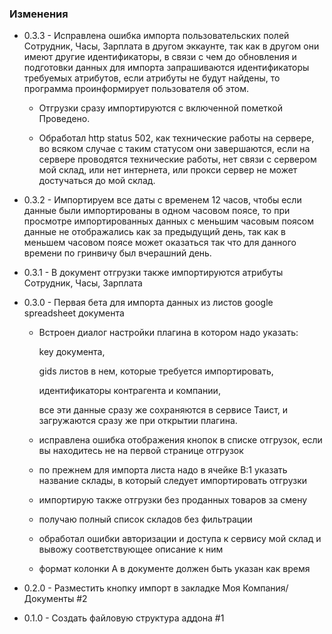 ### Изменения ###

 * 0.3.3 - Исправлена ошибка импорта пользовательских полей Сотрудник, Часы, Зарплата в другом эккаунте, так как в другом они имеют другие идентификаторы, в связи с чем до обновления и подготовки данных для импорта запрашиваются идентификаторы требуемых атрибутов, если атрибуты не будут найдены, то программа проинформирует пользователя об этом.

    - Отгрузки сразу импортируются с включенной пометкой Проведено.
      
    - Обработал http status 502, как технические работы на сервере, во всяком случае с таким статусом они завершаются, если на сервере проводятся технические работы, нет связи с сервером мой склад, или нет интернета, или прокси сервер не может достучаться до мой склад.

 * 0.3.2 - Импортируем все даты с временем 12 часов, чтобы если данные были импортированы в одном часовом поясе, то при просмотре импортированных данных с меньшим часовым поясом данные не отображались как за предыдущий день, так как в меньшем часовом поясе может оказаться так что для данного времени по гринвичу был вчерашний день.

 * 0.3.1 - В документ отгрузки также импортируются атрибуты Сотрудник, Часы, Зарплата

 * 0.3.0 - Первая бета для импорта данных из листов google spreadsheet документа

    - Встроен диалог настройки плагина в котором надо указать:

        key документа,

        gids листов в нем, которые требуется импортировать,

        идентификаторы контрагента и компании,

        все эти данные сразу же сохраняются в сервисе Таист, и загружаются сразу же при открытии плагина.

    - исправлена ошибка отображения кнопок в списке отгрузок, если вы находитесь не на первой странице отгрузок

    - по прежнем для импорта листа надо в ячейке B:1 указать название склады, в который следует импортировать отгрузки

    - импортирую также отгрузки без проданных товаров за смену

    - получаю полный список складов без фильтрации

    - обработал ошибки авторизации и доступа к сервису мой склад и вывожу соответствующее описание к ним

    - формат колонки A в документе должен быть указан как время


 * 0.2.0 - Разместить кнопку импорт в закладке Моя Компания/Документы #2

 * 0.1.0 - Создать файловую структура аддона #1
